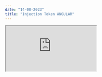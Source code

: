 ```yaml
---
date: "14-08-2023"
title: "Injection Token ANGULAR"
---
```

<iframe src="https://www.youtube.com/embed/Se4Z53sJSEA" allowfullscreen></iframe>
